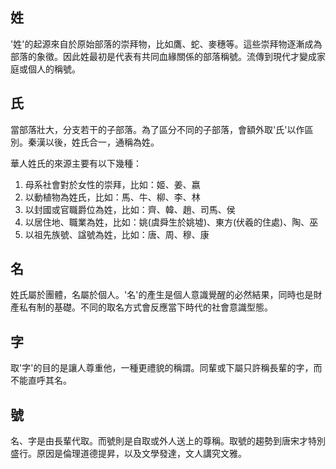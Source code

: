 ## 姓

'姓'的起源來自於原始部落的崇拜物，比如鷹、蛇、麥穗等。這些崇拜物逐漸成為部落的象徵。因此姓最初是代表有共同血緣關係的部落稱號。流傳到現代才變成家庭或個人的稱號。

## 氏

當部落壯大，分支若干的子部落。為了區分不同的子部落，會額外取'氏'以作區別。秦漢以後，姓氏合一，通稱為姓。

華人姓氏的來源主要有以下幾種：

1. 母系社會對於女性的崇拜，比如：姬、姜、嬴
2. 以動植物為姓氏，比如：馬、牛、柳、李、林
3. 以封國或官職爵位為姓，比如：齊、韓、趙、司馬、侯
4. 以居住地、職業為姓，比如：姚(虞舜生於姚墟)、東方(伏羲的住處)、陶、巫
5. 以祖先族號、諡號為姓，比如：唐、周、穆、康

## 名

姓氏屬於團體，名屬於個人。'名'的產生是個人意識覺醒的必然結果，同時也是財產私有制的基礎。不同的取名方式會反應當下時代的社會意識型態。

## 字

取'字'的目的是讓人尊重他，一種更禮貌的稱謂。同輩或下屬只許稱長輩的字，而不能直呼其名。

## 號

名、字是由長輩代取。而號則是自取或外人送上的尊稱。取號的趨勢到唐宋才特別盛行。原因是倫理道德提昇，以及文學發達，文人講究文雅。